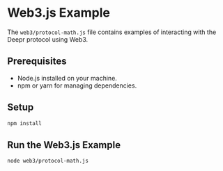 # Web3.js Example

The `web3/protocol-math.js` file contains examples of interacting with the Deepr protocol using Web3.

## Prerequisites

- Node.js installed on your machine.
- npm or yarn for managing dependencies.

## Setup

```bash
npm install
```

## Run the Web3.js Example
```bash
node web3/protocol-math.js
```